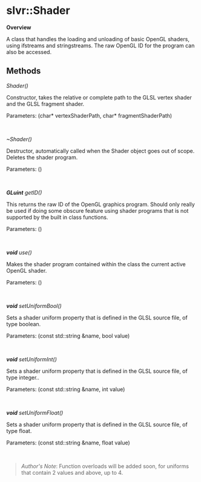 # slvr::Shader
**Overview**

A class that handles the loading and unloading of basic OpenGL shaders, using ifstreams and stringstreams. The raw OpenGL ID for the program can also be accessed.

## Methods
*Shader()*

Constructor, takes the relative or complete path to the GLSL vertex shader and the GLSL fragment shader.

Parameters: (char\* vertexShaderPath, char\* fragmentShaderPath)

&nbsp;

*~Shader()*

Destructor, automatically called when the Shader object goes out of scope. Deletes the shader program.

Parameters: ()

&nbsp;

***GLuint** getID()*

This returns the raw ID of the OpenGL graphics program. Should only really be used if doing some obscure feature using shader programs that is not supported by the built in class functions.

Parameters: ()

&nbsp;

***void** use()*

Makes the shader program contained within the class the current active OpenGL shader.

Parameters: ()

&nbsp;

***void** setUniformBool()*

Sets a shader uniform property that is defined in the GLSL source file, of type boolean.

Parameters: (const std::string &name, bool value)

&nbsp;

***void** setUniformInt()*

Sets a shader uniform property that is defined in the GLSL source file, of type integer..

Parameters: (const std::string &name, int value)

&nbsp;

***void** setUniformFloat()*

Sets a shader uniform property that is defined in the GLSL source file, of type float.

Parameters: (const std::string &name, float value)

&nbsp;

> *Author's Note*: Function overloads will be added soon, for uniforms that contain 2 values and above, up to 4.
